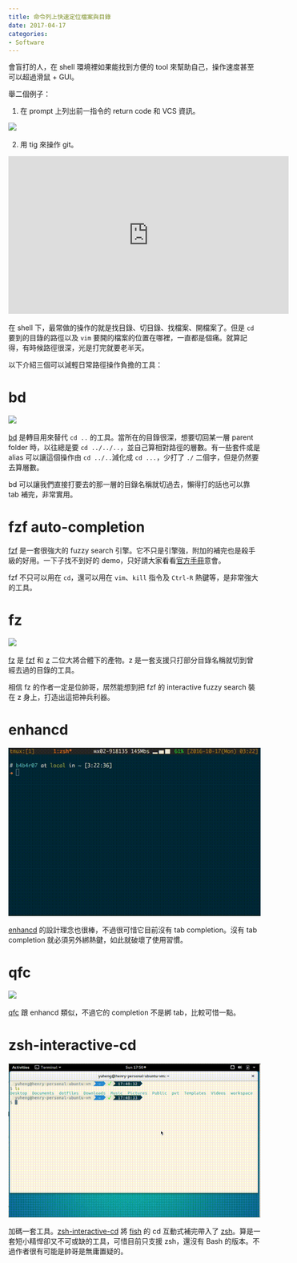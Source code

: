 ```yaml
---
title: 命令列上快速定位檔案與目錄
date: 2017-04-17
categories:
- Software
---
```


會盲打的人，在 shell 環境裡如果能找到方便的 tool 來幫助自己，操作速度甚至可以超過滑鼠 + GUI。

舉二個例子：

1. 在 prompt 上列出前一指令的 return code 和 VCS 資訊。
<!-- more -->
![](powerlevel9k-demo.png)

2. 用 tig 來操作 git。
<iframe width="560" height="315" src="https://www.youtube.com/embed/udCXubFr5Yo" frameborder="0" allowfullscreen></iframe>

在 shell 下，最常做的操作的就是找目錄、切目錄、找檔案、開檔案了。但是 `cd` 要到的目錄的路徑以及 `vim` 要開的檔案的位置在哪裡，一直都是個痛。就算記得，有時候路徑很深，光是打完就要老半天。

以下介紹三個可以減輕日常路徑操作負擔的工具：

# bd

![](https://raw.githubusercontent.com/Tarrasch/zsh-bd/master/animation.gif)

[bd](https://github.com/vigneshwaranr/bd) 是轉目用來替代 `cd ..` 的工具。當所在的目錄很深，想要切回某一層 parent folder 時，以往總是要 `cd ../../..`，並自己算相對路徑的層數。有一些套件或是 alias 可以讓這個操作由 `cd ../..`減化成 `cd ...`，少打了 `./` 二個字，但是仍然要去算層數。

bd 可以讓我們直接打要去的那一層的目錄名稱就切過去，懶得打的話也可以靠 tab 補完，非常實用。

# fzf auto-completion

[fzf](https://github.com/junegunn/fzf) 是一套很強大的 fuzzy search 引擎。它不只是引擎強，附加的補完也是殺手級的好用。一下子找不到好的 demo，只好請大家看看[官方手冊](https://github.com/junegunn/fzf#fuzzy-completion-for-bash-and-zsh)意會。

fzf 不只可以用在 `cd`，還可以用在 `vim`、`kill` 指令及 `Ctrl-R` 熱鍵等，是非常強大的工具。

# fz

![](https://raw.githubusercontent.com/changyuheng/fz/master/fz-demo.gif)

[fz](https://github.com/changyuheng/fz) 是 [fzf](https://github.com/junegunn/fzf) 和 [z](https://github.com/rupa/z) 二位大將合體下的產物。z 是一套支援只打部分目錄名稱就切到曾經去過的目錄的工具。

相信 fz 的作者一定是位帥哥，居然能想到把 fzf 的 interactive fuzzy search 裝在 z 身上，打造出這把神兵利器。

# enhancd

![](https://raw.githubusercontent.com/b4b4r07/screenshots/master/enhancd/demo.gif)

[enhancd](https://github.com/b4b4r07/enhancd) 的設計理念也很棒，不過很可惜它目前沒有 tab completion。沒有 tab completion 就必須另外綁熱鍵，如此就破壞了使用習慣。

# qfc

![](https://cloud.githubusercontent.com/assets/2557967/8640880/582cb8fe-28ff-11e5-9753-41464dda938e.gif)

[qfc](https://github.com/pindexis/qfc) 跟 enhancd 類似，不過它的 completion 不是綁 tab，比較可惜一點。

# zsh-interactive-cd

![](https://raw.githubusercontent.com/changyuheng/zsh-interactive-cd/master/demo.gif)

加碼一套工具。[zsh-interactive-cd](https://github.com/changyuheng/zsh-interactive-cd) 將 [fish](https://fishshell.com/) 的 cd 互動式補完帶入了 [zsh](http://www.zsh.org/)。算是一套短小精悍卻又不可或缺的工具，可惜目前只支援 zsh，還沒有 Bash 的版本。不過作者很有可能是帥哥是無庸置疑的。
